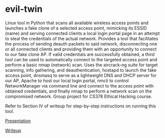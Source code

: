 # evil-twin

Linux tool in Python that scans all available wireless access points and launches a fake clone of a selected access point, mimicking its ESSID (name) and serving connected clients a local login portal page in an attempt to steal the credentials of the actual network. Provides a tool that facilitates the process of sending deauth packets to said network, disconnecting one or all connected clients and providing them with an opportunity to connect to our fake clone AP. If valid credentials are successfully obtained, a third tool can be used to automatically connect to the targeted access point and perform a basic nmap (network) scan. Uses the aircrack-ng suite for target scanning, info gathering, and deauthentication, hostapd to launch the fake access point, dnsmasq to serve as a lightweight DNS and DHCP server for our AP, Apache to host our local login portal, nmcli to control NetworkManager via command line and connect to the access point with obtained credentials, and finally nmap to perform a network scan on the compromised network. Group project for CS378 Ethical Hacking course.

Refer to Section IV of writeup for step-by-step instructions on running this tool.

[Presentation](./Presentation.pdf)

[Writeup](./Ethical%20Hacking%20Final%20Paper.pdf)
